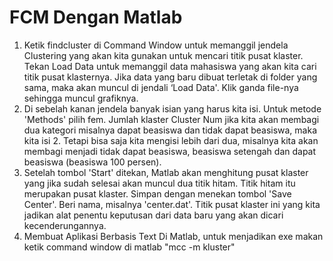 # FCM Dengan Matlab
1. Ketik findcluster di Command Window untuk memanggil jendela Clustering yang akan kita gunakan untuk mencari titik pusat klaster. Tekan Load Data untuk memanggil data mahasiswa yang akan kita cari titik pusat klasternya. Jika data yang baru dibuat terletak di folder yang sama, maka akan muncul di jendali ‘Load Data'. Klik ganda file-nya sehingga muncul grafiknya.
2. Di sebelah kanan jendela banyak isian yang harus kita isi. Untuk metode 'Methods' pilih fem. Jumlah klaster Cluster Num jika kita akan membagi dua kategori misalnya dapat beasiswa dan tidak dapat beasiswa, maka kita isi 2. Tetapi bisa saja kita mengisi lebih dari dua, misalnya kita akan membagi menjadi tidak dapat beasiswa, beasiswa setengah dan dapat beasiswa (beasiswa 100 persen).
3. Setelah tombol 'Start' ditekan, Matlab akan menghitung pusat klaster yang jika sudah selesai akan muncul dua titik hitam. Titik hitam itu merupakan pusat klaster. Simpan dengan menekan tombol 'Save Center'. Beri nama, misalnya 'center.dat'. Titik pusat klaster ini yang kita jadikan alat penentu keputusan dari data baru yang akan dicari kecenderungannya.
4. Membuat Aplikasi Berbasis Text Di Matlab, untuk menjadikan exe makan ketik command window di matlab "mcc -m kluster"